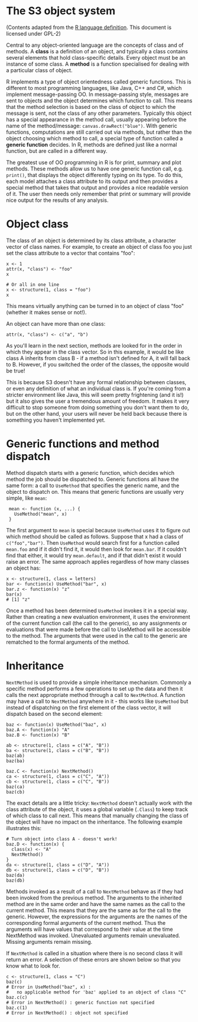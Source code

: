 # The S3 object system 

(Contents adapted from the [R language definition](http://cran.r-project.org/doc/manuals/R-lang.html#Object_002doriented-programming).  This document is licensed under GPL-2)

Central to any object-oriented language are the concepts of class and of methods. A __class__ is a definition of an object, and typically a class contains several elements that hold class-specific details. Every object must be an instance of some class. A __method__ is a function specialised for dealing with a particular class of object.

R implements a type of object orientedness called generic functions. This is different to most programming languages, like Java, C++ and C#, which implement message-passing OO. In message-passing style, messages are sent to objects and the object determines which function to call. This means that the method selection is based on the class of object to which the message is sent, not the class of any other parameters. Typically this object has a special appearance in the method call, usually appearing before the name of the method/message: `canvas.drawRect("blue")`.  With generic functions, computations are still carried out via methods, but rather than the object choosing which method to call, a special type of function called a __generic function__ decides. In R, methods are defined just like a normal function, but are called in a different way. 

The greatest use of OO programming in R is for print, summary and plot methods. These methods allow us to have one generic function call, e.g. `print()`, that displays the object differently typing on its type. To do this, each model attaches a class attribute to its output and then provides a special method that takes that output and provides a nice readable version of it. The user then needs only remember that print or summary will provide nice output for the results of any analysis.

# Object class

The class of an object is determined by its class attribute, a character vector of class names. For example, to create an object of class foo you just set the class attribute to a vector that contains "foo": 

    x <- 1
    attr(x, "class") <- "foo"
    x
    
    # Or all in one line
    x <- structure(1, class = "foo")
    x
  
This means virtually anything can be turned in to an object of class "foo" (whether it makes sense or not!).

An object can have more than one class:

    attr(x, "class") <- c("a", "b")
  
As you'll learn in the next section, methods are looked for in the order in which they appear in the class vector. So in this example, it would be like class A inherits from class B - if a method isn't defined for A, it will fall back to B. However, if you switched the order of the classes, the opposite would be true!

This is because S3 doesn't have any formal relationship between classes, or even any definition of what an individual class is. If you're coming from a stricter environment like Java, this will seem pretty frightening (and it is!) but it also gives the user a tremendous amount of freedom. It makes it very difficult to stop someone from doing something you don't want them to do, but on the other hand, your users will never be held back because there is something you haven't implemented yet.

# Generic functions and method dispatch

Method dispatch starts with a generic function, which decides which method the job should be dispatched to. Generic functions all have the same form: a call to `UseMethod` that specifies the generic name, and the object to dispatch on. This means that generic functions are usually very simple, like `mean`:

     mean <- function (x, ...) {
       UseMethod("mean", x)
     }

The first argument to `mean` is special because `UseMethod` uses it to figure out which method should be called as follows.  Suppose that x had a class of `c("foo","bar")`. Then `UseMethod` would search first for a function called `mean.foo` and if it didn't find it, it would then look for `mean.bar`. If it couldn't find that either, it would try `mean.default`, and if that didn't exist it would raise an error. The same approach applies regardless of how many classes an object has:

    x <- structure(1, class = letters)
    bar <- function(x) UseMethod("bar", x)
    bar.z <- function(x) "z"
    bar(x)
    # [1] "z"

Once a method has been determined `UseMethod` invokes it in a special way. Rather than creating a new evaluation environment, it uses the environment of the current function call (the call to the generic), so any assignments or evaluations that were made before the call to UseMethod will be accessible to the method. The arguments that were used in the call to the generic are rematched to the formal arguments of the method.

# Inheritance

`NextMethod` is used to provide a simple inheritance mechanism. Commonly a specific method performs a few operations to set up the data and then it calls the next appropriate method through a call to `NextMethod`. A function may have a call to `NextMethod` anywhere in it - this works like `UseMethod` but instead of dispatching on the first element of the class vector, it will dispatch based on the second element:

    baz <- function(x) UseMethod("baz", x)
    baz.A <- function(x) "A"
    baz.B <- function(x) "B"

    ab <- structure(1, class = c("A", "B"))
    ba <- structure(1, class = c("B", "B"))
    baz(ab)
    baz(ba)

    baz.C <- function(x) NextMethod()
    ca <- structure(1, class = c("C", "A"))
    cb <- structure(1, class = c("C", "B"))
    baz(ca)
    baz(cb)

The exact details are a little tricky: `NextMethod` doesn't actually work with the class attribute of the object, it uses a global variable (`.Class`) to keep track of which class to call next. This means that manually changing the class of the object will have no impact on the inheritance. The following example illustrates this:

    # Turn object into class A - doesn't work!
    baz.D <- function(x) {
      class(x) <- "A"
      NextMethod()
    }
    da <- structure(1, class = c("D", "A"))
    db <- structure(1, class = c("D", "B"))
    baz(da)
    baz(db)

Methods invoked as a result of a call to `NextMethod` behave as if they had been invoked from the previous method. The arguments to the inherited method are in the same order and have the same names as the call to the current method. This means that they are the same as for the call to the generic. However, the expressions for the arguments are the names of the corresponding formal arguments of the current method. Thus the arguments will have values that correspond to their value at the time NextMethod was invoked.  Unevaluated arguments remain unevaluated. Missing arguments remain missing.

If `NextMethod` is called in a situation where there is no second class it will return an error.  A selection of these errors are shown below so that you know what to look for.

    c <- structure(1, class = "C")
    baz(c)
    # Error in UseMethod("baz", x) : 
    #   no applicable method for 'baz' applied to an object of class "C"
    baz.c(c)
    # Error in NextMethod() : generic function not specified
    baz.c(1)
    # Error in NextMethod() : object not specified
